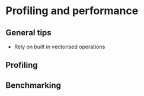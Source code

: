 # Profiling and performance

## General tips

* Rely on built in vectorised operations

## Profiling

## Benchmarking